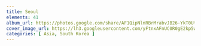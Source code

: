 ```yaml
---
title: Seoul
elements: 41
album_url: https://photos.google.com/share/AF1QipNlnRBrMrabvJB26-YkT0Ut7O7CaFsdlmKinDJ57ZDpx_aerHXWTYWI-2nhGnQRhQ?key=UFZUaV95a2pGQVYzTk9tN2xYaWljbWJvVi0xVzNR
cover_image_url: https://lh3.googleusercontent.com/yFtnxAFnUC0R0gE2kp5w0NOQibOI3s92u8lGThmKfTyhwsstn0ASdyf8nfYPQmBSEg1DZpdIqmsnZ6imUNQhr5ozgr1A1l9JN3cgCqaKH3WHzI7If4X7RFRCciOWn9nlmJnB0HpNv7tVL4UP1TAZQROSP5pG2F9izT3-PTuREh0KOVZeOLspNJz41CSeYNwBPxVmBCoyxZvVTAoVa01jONhJNlV6AIjatmqXagaM0Z8l0P9PTunM9k7A-ZyJKB-Du7NAegtyq1vk9DnyU_deuFbgRUDFNaiPq5u7VMlaGcq3xHNCaHMkROvbAsSxASs3-36yM3k5_bYc4ZOyNR_VL9Y7vhMw6BJA98OtIhJqk9DuxU6dV8vWfs9y_ku662og9PK_gNptcBpY7fWCDi6WQuf5CSSsf2ipjYiUPPHH1rHpPL1w52eI8Zfb1-Hygn-T31lZF2WmRujIiVgAEIgDEN2x7Z0JcYzMGOGiAfxd-aptqYs16EVmMdmgtWaZng-tCwHuYvIfobWxHgnrhex_Ls8tkX-uKsYyrY5HUVQmT8do25XSxU0INlxh4aNi2j3PWOyHTekKt-Os2Xj5nsl_luMCs1RjlUn435d_SQv5qZemBMfJQqFrGSTV6XM17DbF_VN-vyWXq2KoraKFEsMLuLAAs-y0aNy8okkbYouljQjrjvfpaM-2jSk=s195-p-k-no
categories: [ Asia, South Korea ]
---
```

